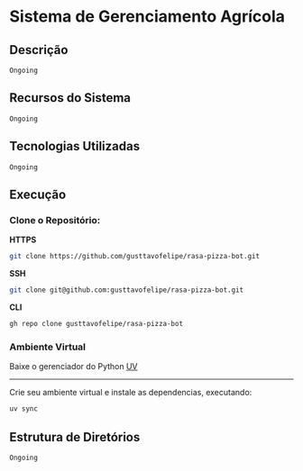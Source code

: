 # Sistema de Gerenciamento Agrícola

## Descrição
`Ongoing`

## Recursos do Sistema
`Ongoing`

## Tecnologias Utilizadas
`Ongoing`

## Execução
### Clone o Repositório:
**HTTPS**
```bash
git clone https://github.com/gusttavofelipe/rasa-pizza-bot.git
```

**SSH**
```bash
git clone git@github.com:gusttavofelipe/rasa-pizza-bot.git
```

**CLI**
```bash
gh repo clone gusttavofelipe/rasa-pizza-bot
```

### Ambiente Virtual
Baixe o gerenciador do Python [UV](https://docs.astral.sh/uv/getting-started/installation/)
___
Crie seu ambiente virtual e instale as dependencias, executando:
```bash
uv sync
```

## Estrutura de Diretórios
`Ongoing`
